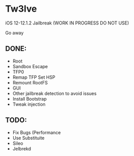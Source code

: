 # Tw3lve
iOS 12-12.1.2 Jailbreak (WORK IN PROGRESS DO NOT USE)

Go away

## DONE:
* Root     
* Sandbox Escape    
* TFP0      
* Remap TFP Set HSP      
* Remount RootFS
* GUI
* Other jailbreak detection to avoid issues
* Install Bootstrap
* Tweak injection

## TODO:
* Fix Bugs (Performance
* Use Substituite
* Sileo
* Jelbrekd

